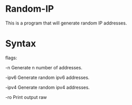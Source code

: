 # Random-IP
This is a program that will generate random IP addresses.

# Syntax

flags:

-n Generate n number of addresses.

-ipv6 Generate random ipv6 addresses.

-ipv4 Generate random ipv4 addresses.

-ro Print output raw
